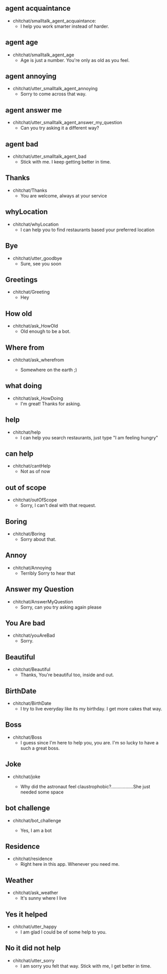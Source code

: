 ## agent acquaintance

- chitchat/smalltalk_agent_acquaintance:
  - I help you work smarter instead of harder.

## agent age

- chitchat/smalltalk_agent_age
  - Age is just a number. You're only as old as you feel.

## agent annoying

- chitchat/utter_smalltalk_agent_annoying
  - Sorry to come across that way.

## agent answer me

- chitchat/utter_smalltalk_agent_answer_my_question
  - Can you try asking it a different way?

## agent bad

- chitchat/utter_smalltalk_agent_bad
  - Stick with me. I keep getting better in time.

## Thanks

- chitchat/Thanks
  - You are welcome, always at your service

## whyLocation

- chitchat/whyLocation
  - I can help you to find restaurants based your preferred location

## Bye

- chitchat/utter_goodbye
  - Sure, see you soon

## Greetings

- chitchat/Greeting
  - Hey

## How old

- chitchat/ask_HowOld
  - Old enough to be a bot.

## Where from

- chitchat/ask_wherefrom

  - Somewhere on the earth ;)

## what doing

- chitchat/ask_HowDoing
  - I'm great! Thanks for asking.

## help

- chitchat/help
  - I can help you search restaurants, just type "I am feeling hungry"

## can help

- chitchat/cantHelp
  - Not as of now

## out of scope

- chitchat/outOfScope
  - Sorry, I can't deal with that request.

## Boring

- chitchat/Boring
  - Sorry about that.

## Annoy

- chitchat/Annoying
  - Terribly Sorry to hear that

## Answer my Question

- chitchat/AnswerMyQuestion
  - Sorry, can you try asking again please

## You Are bad

- chitchat/youAreBad
  - Sorry.

## Beautiful

- chitchat/Beautiful
  - Thanks, You're beautiful too, inside and out.

## BirthDate

- chitchat/BirthDate
  - I try to live everyday like its my birthday. I get more cakes that way.

## Boss

- chitchat/Boss
  - I guess since I'm here to help you, you are. I'm so lucky to have a such a great boss.

## Joke

- chitchat/joke

  - Why did the astronaut feel claustrophobic?.................She just needed some space

## bot challenge

- chitchat/bot_challenge

  - Yes, I am a bot

## Residence

- chitchat/residence
  - Right here in this app. Whenever you need me.

## Weather

- chitchat/ask_weather
  - It's sunny where I live

## Yes it helped

- chitchat/utter_happy
  - I am glad I could be of some help to you.

## No it did not help

- chitchat/utter_sorry
  - I am sorry you felt that way. Stick with me, I get better in time.
